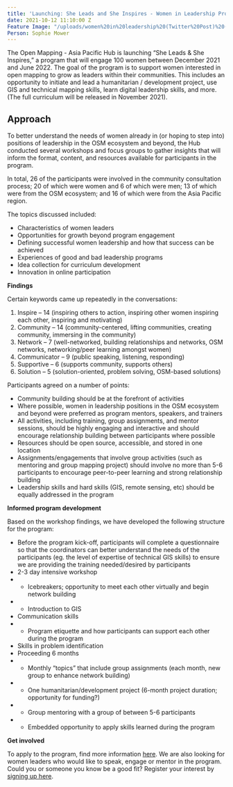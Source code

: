 ```yaml
---
title: 'Launching: She Leads and She Inspires - Women in Leadership Program'
date: 2021-10-12 11:10:00 Z
Feature Image: "/uploads/women%20in%20leadership%20(Twitter%20Post)%20(6)%20(1).png"
Person: Sophie Mower
---
```


The Open Mapping - Asia Pacific Hub is launching “She Leads & She Inspires,” a program that will engage 100 women between December 2021 and June 2022. The goal of the program is to support women interested in open mapping to grow as leaders within their communities. This includes an opportunity to initiate and lead a humanitarian / development project, use GIS and technical mapping skills, learn digital leadership skills, and more. (The full curriculum will be released in November 2021).
 
## Approach
To better understand the needs of women already in (or hoping to step into) positions of leadership in the OSM ecosystem and beyond, the Hub conducted several workshops and focus groups to gather insights that will inform the format, content, and resources available for participants in the program.
 
 
In total, 26 of the participants were involved in the community consultation process; 20 of which were women and 6 of which were men; 13 of which were from the OSM ecosystem; and 16 of which were from the Asia Pacific region.
 
The topics discussed included:
* Characteristics of women leaders
* Opportunities for growth beyond program engagement
* Defining successful women leadership and how that success can be achieved
* Experiences of good and bad leadership programs
* Idea collection for curriculum development
* Innovation in online participation
 
**Findings**

Certain keywords came up repeatedly in the conversations:
1. Inspire – 14 (inspiring others to action, inspiring other women inspiring each other, inspiring and motivating)
2. Community – 14 (community-centered, lifting communities, creating community, immersing in the community)
3. Network – 7 (well-networked, building relationships and networks, OSM networks, networking/peer learning amongst women)
4. Communicator – 9 (public speaking, listening, responding)
5. Supportive – 6 (supports community, supports others)
6. Solution – 5 (solution-oriented, problem solving, OSM-based solutions)
 
Participants agreed on a number of points:
* Community building should be at the forefront of activities
* Where possible, women in leadership positions in the OSM ecosystem and beyond were preferred as program mentors, speakers, and trainers
* All activities, including training, group assignments, and mentor sessions, should be highly engaging and interactive and should encourage relationship building between participants where possible
* Resources should be open source, accessible, and stored in one location
* Assignments/engagements that involve group activities (such as mentoring and group mapping project) should involve no more than 5-6 participants to encourage peer-to-peer learning and strong relationship building
* Leadership skills and hard skills (GIS, remote sensing, etc) should be equally addressed in the program

 
**Informed program development**

Based on the workshop findings, we have developed the following structure for the program:
 
* Before the program kick-off, participants will complete a questionnaire so that the coordinators can better understand the needs of the participants (eg. the level of expertise of technical GIS skills) to ensure we are providing the training needed/desired by participants
* 2-3 day intensive workshop
* * Icebreakers; opportunity to meet each other virtually and begin network building
* * Introduction to GIS
* Communication skills
* * Program etiquette and how participants can support each other during the program
* Skills in problem identification
* Proceeding 6 months
* * Monthly “topics” that include group assignments (each month, new group to enhance network building)
* * One humanitarian/development project (6-month project duration; opportunity for funding?)
* * Group mentoring with a group of between 5-6 participants
* * Embedded opportunity to apply skills learned during the program
 
**Get involved**

To apply to the program, find more information [here](https://hotosm.bamboohr.com/jobs/view.php?id=61). We are also looking for women leaders who would like to speak, engage or mentor in the program. Could you or someone you know be a good fit? Register your interest by [signing up here](https://docs.google.com/forms/d/e/1FAIpQLSdEyxkOyQF3SsaC_N7XwYumlJqL85ljdjqvYJ3-JUdf8C4xIw/viewform).
